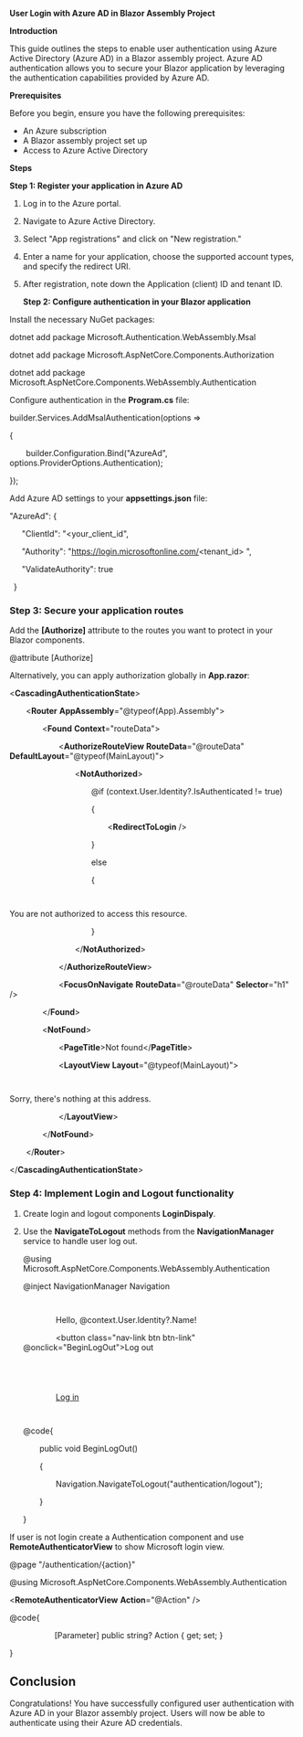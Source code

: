 ﻿**User Login with Azure AD in Blazor Assembly Project** 	

**Introduction**

This guide outlines the steps to enable user authentication using Azure Active Directory (Azure AD) in a Blazor assembly project. Azure AD authentication allows you to secure your Blazor application by leveraging the authentication capabilities provided by Azure AD.

**Prerequisites**

Before you begin, ensure you have the following prerequisites:

- An Azure subscription
- A Blazor assembly project set up
- Access to Azure Active Directory

**Steps**

**Step 1: Register your application in Azure AD**

1. Log in to the Azure portal.
1. Navigate to Azure Active Directory.
1. Select "App registrations" and click on "New registration."
1. Enter a name for your application, choose the supported account types, and specify the redirect URI.
1. After registration, note down the Application (client) ID and tenant ID.

   **Step 2: Configure authentication in your Blazor application**

Install the necessary NuGet packages:

dotnet add package Microsoft.Authentication.WebAssembly.Msal

dotnet add package  Microsoft.AspNetCore.Components.Authorization

dotnet add package Microsoft.AspNetCore.Components.WebAssembly.Authentication




Configure authentication in the **Program.cs** file:

builder.Services.AddMsalAuthentication(options =>

{

`    `builder.Configuration.Bind("AzureAd", options.ProviderOptions.Authentication);

});

Add Azure AD settings to your **appsettings.json** file:

"AzureAd": {

`   `"ClientId": "<your\_client\_id",

`   `"Authority": "https://login.microsoftonline.com/<tenant\_id> ",

`   `"ValidateAuthority": true

` `}

### **Step 3: Secure your application routes**
Add the **[Authorize]** attribute to the routes you want to protect in your Blazor components.

@attribute [Authorize]

Alternatively, you can apply authorization globally in **App.razor**:

<**CascadingAuthenticationState**>

`    `<**Router** **AppAssembly**="@typeof(App).Assembly">

`        `<**Found** **Context**="routeData">

`            `<**AuthorizeRouteView** **RouteData**="@routeData" **DefaultLayout**="@typeof(MainLayout)">

`                `<**NotAuthorized**>

`                    `@if (context.User.Identity?.IsAuthenticated != true)

`                    `{

`                        `<**RedirectToLogin** />

`                    `}

`                    `else

`                    `{

`          `<p role="alert">You are not authorized to access this resource.</p>

`                    `}

`                `</**NotAuthorized**>

`            `</**AuthorizeRouteView**>

`            `<**FocusOnNavigate** **RouteData**="@routeData" **Selector**="h1" />

`        `</**Found**>

`        `<**NotFound**>

`            `<**PageTitle**>Not found</**PageTitle**>

`            `<**LayoutView** **Layout**="@typeof(MainLayout)">

`                `<p role="alert">Sorry, there's nothing at this address.</p>

`            `</**LayoutView**>

`        `</**NotFound**>

`    `</**Router**>

</**CascadingAuthenticationState**>

### **Step 4: Implement Login and Logout functionality**

1. Create login and logout components **LoginDispaly**.
1. Use the **NavigateToLogout** methods from the **NavigationManager** service to handle user log out. 

   @using Microsoft.AspNetCore.Components.WebAssembly.Authentication

   @inject NavigationManager Navigation

   <AuthorizeView>

   `    `<Authorized>

   `        `Hello, @context.User.Identity?.Name!

   `        `<button class="nav-link btn btn-link" @onclick="BeginLogOut">Log out</button>

   `    `</Authorized>

   `    `<NotAuthorized>

   `        `<a href="authentication/login">Log in</a>

   `    `</NotAuthorized>

   </AuthorizeView>

   @code{

   `    `public void BeginLogOut()

   `    `{

   `        `Navigation.NavigateToLogout("authentication/logout");

   `    `}

   }

If user is not login create a Authentication component and use **RemoteAuthenticatorView** to show Microsoft login view.

@page "/authentication/{action}"

@using Microsoft.AspNetCore.Components.WebAssembly.Authentication

<**RemoteAuthenticatorView** **Action**="@Action" />

@code{

`    		`[Parameter] public string? Action { get; set; }

}


##
## **Conclusion**
Congratulations! You have successfully configured user authentication with Azure AD in your Blazor assembly project. Users will now be able to authenticate using their Azure AD credentials.


